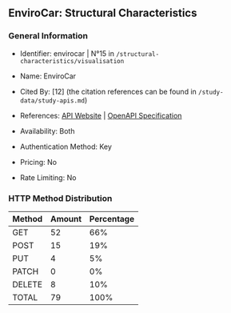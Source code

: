 ## EnviroCar: Structural Characteristics

### General Information

- Identifier: envirocar | N°15 in `/structural-characteristics/visualisation`

- Name: EnviroCar

- Cited By: [12] (the citation references can be found in `/study-data/study-apis.md`)

- References: [API Website](https://envirocar.github.io/enviroCar-server/api) | [OpenAPI Specification](https://envirocar.org/api/stable/api-docs.json)

- Availability: Both

- Authentication Method: Key

- Pricing: No

- Rate Limiting: No

### HTTP Method Distribution

| Method | Amount | Percentage |
|--------|--------|------------|
| GET | 52 | 66% |
| POST | 15 | 19% |
| PUT | 4 | 5% |
| PATCH | 0 | 0% |
| DELETE | 8 | 10% |
| TOTAL | 79 | 100% |
